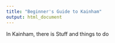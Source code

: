 ```yaml
---
title: "Beginner's Guide to Kainham"
output: html_document
---
```


In Kainham, there is Stuff and things to do